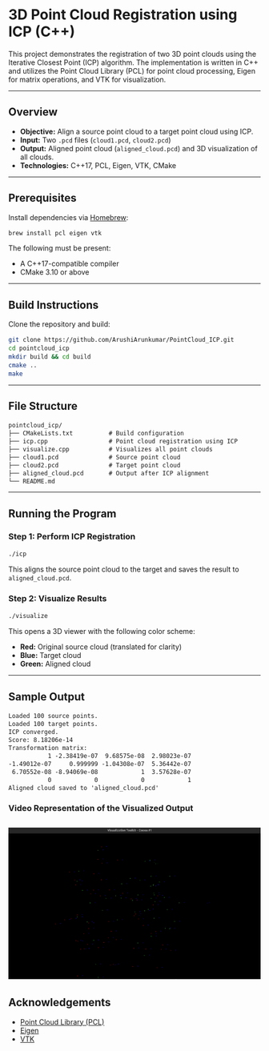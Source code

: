 # 3D Point Cloud Registration using ICP (C++)

This project demonstrates the registration of two 3D point clouds using the Iterative Closest Point (ICP) algorithm. The implementation is written in C++ and utilizes the Point Cloud Library (PCL) for point cloud processing, Eigen for matrix operations, and VTK for visualization.

---

## Overview

- **Objective:** Align a source point cloud to a target point cloud using ICP.
- **Input:** Two `.pcd` files (`cloud1.pcd`, `cloud2.pcd`)
- **Output:** Aligned point cloud (`aligned_cloud.pcd`) and 3D visualization of all clouds.
- **Technologies:** C++17, PCL, Eigen, VTK, CMake

---

## Prerequisites

Install dependencies via [Homebrew](https://brew.sh/):

```bash
brew install pcl eigen vtk
```

The following must be present:
- A C++17-compatible compiler
- CMake 3.10 or above

---

## Build Instructions

Clone the repository and build:

```bash
git clone https://github.com/ArushiArunkumar/PointCloud_ICP.git
cd pointcloud_icp
mkdir build && cd build
cmake .. 
make
```

---

## File Structure

```
pointcloud_icp/
├── CMakeLists.txt          # Build configuration
├── icp.cpp                 # Point cloud registration using ICP
├── visualize.cpp           # Visualizes all point clouds
├── cloud1.pcd              # Source point cloud 
├── cloud2.pcd              # Target point cloud 
├── aligned_cloud.pcd       # Output after ICP alignment
└── README.md               
```

---

## Running the Program

### Step 1: Perform ICP Registration

```bash
./icp
```

This aligns the source point cloud to the target and saves the result to `aligned_cloud.pcd`.

### Step 2: Visualize Results

```bash
./visualize
```

This opens a 3D viewer with the following color scheme:
- **Red:** Original source cloud (translated for clarity)
- **Blue:** Target cloud
- **Green:** Aligned cloud

---

## Sample Output

```text
Loaded 100 source points.
Loaded 100 target points.
ICP converged.
Score: 8.18206e-14
Transformation matrix:
           1 -2.38419e-07  9.68575e-08  2.98023e-07
-1.49012e-07     0.999999 -1.04308e-07  5.36442e-07
 6.70552e-08 -8.94069e-08            1  3.57628e-07
           0            0            0            1
Aligned cloud saved to 'aligned_cloud.pcd'
```
### Video Representation of the Visualized Output

![](output_video.gif)
---

## Acknowledgements

- [Point Cloud Library (PCL)](https://pointclouds.org/)
- [Eigen](https://eigen.tuxfamily.org/)
- [VTK](https://vtk.org/)
